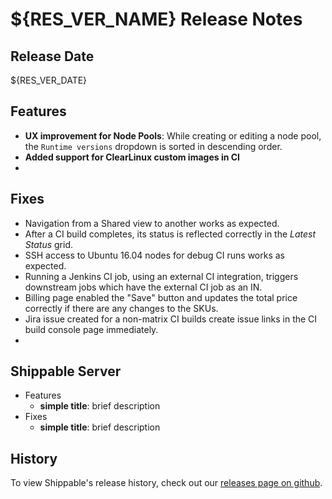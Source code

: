 # ${RES_VER_NAME} Release Notes

## Release Date
${RES_VER_DATE}

## Features
  - **UX improvement for Node Pools**: While creating or editing a node pool, the `Runtime versions` dropdown is sorted in descending order.
  - **Added support for ClearLinux custom images in CI**
  -     

## Fixes
  - Navigation from a Shared view to another works as expected. 
  - After a CI build completes, its status is reflected correctly in the *Latest Status* grid.
  - SSH access to Ubuntu 16.04 nodes for debug CI runs works as expected.
  - Running a Jenkins CI job, using an external CI integration, triggers downstream jobs which have the external CI job as an IN.
  - Billing page enabled the "Save" button and updates the total price correctly if there are any changes to the SKUs.
  - Jira issue created for a non-matrix CI builds create issue links in the CI build console page immediately. 
  - 

## Shippable Server

  - Features
      - **simple title**: brief description
  - Fixes
      - **simple title**: brief description

## History

To view Shippable's release history, check out our [releases page on github](https://github.com/Shippable/admiral/releases).
